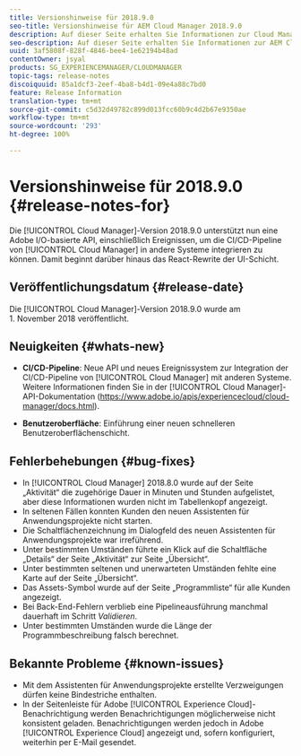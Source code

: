 ```yaml
---
title: Versionshinweise für 2018.9.0
seo-title: Versionshinweise für AEM Cloud Manager 2018.9.0
description: Auf dieser Seite erhalten Sie Informationen zur Cloud Manager-Version 2018.9.0.
seo-description: Auf dieser Seite erhalten Sie Informationen zur AEM Cloud Manager-Version 2018.9.0.
uuid: 3af5808f-828f-4846-bee4-1e62194b48ad
contentOwner: jsyal
products: SG_EXPERIENCEMANAGER/CLOUDMANAGER
topic-tags: release-notes
discoiquuid: 85a1dcf3-2eef-4ba8-b4d1-09e4a88c7bd0
feature: Release Information
translation-type: tm+mt
source-git-commit: c5d32d49782c899d013fcc60b9c4d2b67e9350ae
workflow-type: tm+mt
source-wordcount: '293'
ht-degree: 100%

---
```



# Versionshinweise für 2018.9.0 {#release-notes-for}

Die [!UICONTROL Cloud Manager]-Version 2018.9.0 unterstützt nun eine Adobe I/O-basierte API, einschließlich Ereignissen, um die CI/CD-Pipeline von [!UICONTROL Cloud Manager] in andere Systeme integrieren zu können. Damit beginnt darüber hinaus das React-Rewrite der UI-Schicht.

## Veröffentlichungsdatum {#release-date}

Die [!UICONTROL Cloud Manager]-Version 2018.9.0 wurde am 1. November 2018 veröffentlicht.

## Neuigkeiten {#whats-new}

* **CI/CD-Pipeline**: Neue API und neues Ereignissystem zur Integration der CI/CD-Pipeline von [!UICONTROL Cloud Manager] mit anderen Systeme. Weitere Informationen finden Sie in der [!UICONTROL Cloud Manager]-API-Dokumentation (https://www.adobe.io/apis/experiencecloud/cloud-manager/docs.html).

* **Benutzeroberfläche**: Einführung einer neuen schnelleren Benutzeroberflächenschicht.

## Fehlerbehebungen {#bug-fixes}

* In [!UICONTROL Cloud Manager] 2018.8.0 wurde auf der Seite „Aktivität“ die zugehörige Dauer in Minuten und Stunden aufgelistet, aber diese Informationen wurden nicht im Tabellenkopf angezeigt.
* In seltenen Fällen konnten Kunden den neuen Assistenten für Anwendungsprojekte nicht starten.
* Die Schaltflächenzeichnung im Dialogfeld des neuen Assistenten für Anwendungsprojekte war irreführend.
* Unter bestimmten Umständen führte ein Klick auf die Schaltfläche „Details“ der Seite „Aktivität“ zur Seite „Übersicht“.
* Unter bestimmten seltenen und unerwarteten Umständen fehlte eine Karte auf der Seite „Übersicht“.
* Das Assets-Symbol wurde auf der Seite „Programmliste“ für alle Kunden angezeigt.
* Bei Back-End-Fehlern verblieb eine Pipelineausführung manchmal dauerhaft im Schritt *Validieren*.
* Unter bestimmten Umständen wurde die Länge der Programmbeschreibung falsch berechnet.

## Bekannte Probleme {#known-issues}

* Mit dem Assistenten für Anwendungsprojekte erstellte Verzweigungen dürfen keine Bindestriche enthalten.
* In der Seitenleiste für Adobe [!UICONTROL Experience Cloud]-Benachrichtigung werden Benachrichtigungen möglicherweise nicht konsistent geladen. Benachrichtigungen werden jedoch in Adobe [!UICONTROL Experience Cloud] angezeigt und, sofern konfiguriert, weiterhin per E-Mail gesendet.

